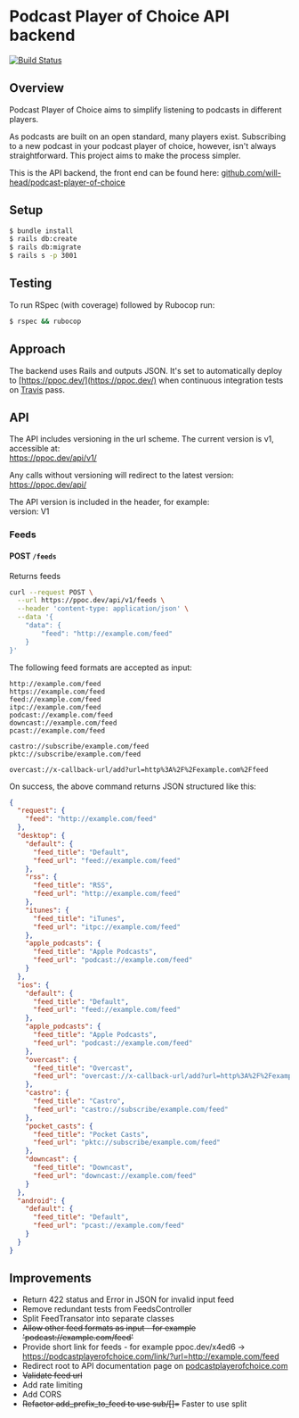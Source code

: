 # Podcast Player of Choice API backend

[![Build Status](https://travis-ci.com/will-head/ppoc.svg?branch=main)](https://travis-ci.com/will-head/ppoc)

## Overview

Podcast Player of Choice aims to simplify listening to podcasts in different players.

As podcasts are built on an open standard, many players exist. Subscribing to a new podcast in your podcast player of choice, however, isn't always straightforward. This project aims to make the process simpler.

This is the API backend, the front end can be found here: [github.com/will-head/podcast-player-of-choice](https://github.com/will-head/podcast-player-of-choice)

## Setup

```bash
$ bundle install
$ rails db:create
$ rails db:migrate
$ rails s -p 3001
```

## Testing

To run RSpec (with coverage) followed by Rubocop run:  

```bash
$ rspec && rubocop
```

## Approach

The backend uses Rails and outputs JSON.  It's set to automatically deploy to [https://ppoc.dev/](https://ppoc.dev/) when continuous integration tests on [Travis](https://travis-ci.com/github/will-head/ppoc) pass.

## API

The API includes versioning in the url scheme. The current version is v1, accessible at:  
https://ppoc.dev/api/v1/

Any calls without versioning will redirect to the latest version:  
https://ppoc.dev/api/

The API version is included in the header, for example:  
version: V1

### Feeds

#### POST `/feeds`

Returns feeds

```bash
curl --request POST \
  --url https://ppoc.dev/api/v1/feeds \
  --header 'content-type: application/json' \
  --data '{
	"data": {
		"feed": "http://example.com/feed"
	}
}'
```

The following feed formats are accepted as input:

```
http://example.com/feed
https://example.com/feed
feed://example.com/feed
itpc://example.com/feed
podcast://example.com/feed
downcast://example.com/feed
pcast://example.com/feed

castro://subscribe/example.com/feed
pktc://subscribe/example.com/feed

overcast://x-callback-url/add?url=http%3A%2F%2Fexample.com%2Ffeed
```

On success, the above command returns JSON structured like this:
```json
{
  "request": {
    "feed": "http://example.com/feed"
  },
  "desktop": {
    "default": {
      "feed_title": "Default",
      "feed_url": "feed://example.com/feed"
    },
    "rss": {
      "feed_title": "RSS",
      "feed_url": "http://example.com/feed"
    },
    "itunes": {
      "feed_title": "iTunes",
      "feed_url": "itpc://example.com/feed"
    },
    "apple_podcasts": {
      "feed_title": "Apple Podcasts",
      "feed_url": "podcast://example.com/feed"
    }
  },
  "ios": {
    "default": {
      "feed_title": "Default",
      "feed_url": "feed://example.com/feed"
    },
    "apple_podcasts": {
      "feed_title": "Apple Podcasts",
      "feed_url": "podcast://example.com/feed"
    },
    "overcast": {
      "feed_title": "Overcast",
      "feed_url": "overcast://x-callback-url/add?url=http%3A%2F%2Fexample.com%2Ffeed"
    },
    "castro": {
      "feed_title": "Castro",
      "feed_url": "castro://subscribe/example.com/feed"
    },
    "pocket_casts": {
      "feed_title": "Pocket Casts",
      "feed_url": "pktc://subscribe/example.com/feed"
    },
    "downcast": {
      "feed_title": "Downcast",
      "feed_url": "downcast://example.com/feed"
    }
  },
  "android": {
    "default": {
      "feed_title": "Default",
      "feed_url": "pcast://example.com/feed"
    }
  }
}
```

## Improvements

* Return 422 status and Error in JSON for invalid input feed
* Remove redundant tests from FeedsController
* Split FeedTransator into separate classes
* ~~Allow other feed formats as input - for example 'podcast://example.com/feed'~~
* Provide short link for feeds - for example ppoc.dev/x4ed6 -> https://podcastplayerofchoice.com/link/?url=http://example.com/feed
* Redirect root to API documentation page on [podcastplayerofchoice.com](https://podcastplayerofchoice.com/)
* ~~Validate feed url~~
* Add rate limiting
* Add CORS
* ~~Refactor add_prefix_to_feed to use sub/[]=~~ Faster to use split
